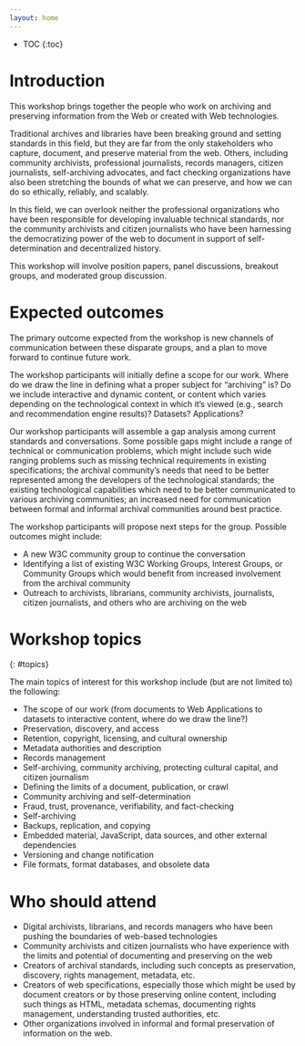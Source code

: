 ```yaml
---
layout: home
---
```


* TOC
{:toc}

# Introduction

This workshop brings together the people who work on archiving and preserving information from the Web or created with Web technologies.

Traditional archives and libraries have been breaking ground and setting standards in this field, but they are far from the only stakeholders who capture, document, and preserve material from the web. Others, including community archivists, professional journalists, records managers, citizen journalists, self-archiving advocates, and fact checking organizations have also been stretching the bounds of what we can preserve, and how we can do so ethically, reliably, and scalably.

In this field, we can overlook neither the professional organizations who have been responsible for developing invaluable technical standards, nor the community archivists and citizen journalists who have been harnessing the democratizing power of the web to document in support of self-determination and decentralized history.

This workshop will involve position papers, panel discussions, breakout groups, and moderated group discussion.

# Expected outcomes

The primary outcome expected from the workshop is new channels of communication between these disparate groups, and a plan to move forward to continue future work.

The workshop participants will initially define a scope for our work. Where do we draw the line in defining what a proper subject for “archiving” is? Do we include interactive and dynamic content, or content which varies depending on the technological context in which it’s viewed (e.g., search and recommendation engine results)? Datasets? Applications?

Our workshop participants will assemble a gap analysis among current standards and conversations. Some possible gaps might include a range of technical or communication problems, which might include such wide ranging problems such as missing technical requirements in existing specifications; the archival community’s needs that need to be better represented among the developers of the technological standards; the existing technological capabilities which need to be better communicated to various archiving communities; an increased need for communication between formal and informal archival communities around best practice.

The workshop participants will propose next steps for the group. Possible outcomes might include:

* A new W3C community group to continue the conversation
* Identifying a list of existing W3C Working Groups, Interest Groups, or Community Groups which would benefit from increased involvement from the archival community
* Outreach to archivists, librarians, community archivists, journalists, citizen journalists, and others who are archiving on the web

# Workshop topics
{: #topics}

The main topics of interest for this workshop include (but are not limited to) the following:

* The scope of our work (from documents to Web Applications to datasets to interactive content, where do we draw the line?)
* Preservation, discovery, and access
* Retention, copyright, licensing, and cultural ownership
* Metadata authorities and description
* Records management
* Self-archiving, community archiving, protecting cultural capital, and citizen journalism
* Defining the limits of a document, publication, or crawl
* Community archiving and self-determination
* Fraud, trust, provenance, verifiability, and fact-checking
* Self-archiving
* Backups, replication, and copying
* Embedded material, JavaScript, data sources, and other external dependencies
* Versioning and change notification
* File formats, format databases, and obsolete data

# Who should attend

* Digital archivists, librarians, and records managers who have been pushing the boundaries of web-based technologies
* Community archivists and citizen journalists who have experience with the limits and potential of documenting and preserving on the web
* Creators of archival standards, including such concepts as preservation, discovery, rights management, metadata, etc.
* Creators of web specifications, especially those which might be used by document creators or by those preserving online content, including such things as HTML, metadata schemas, documenting rights management, understanding trusted authorities, etc.
* Other organizations involved in informal and formal preservation of information on the web.
